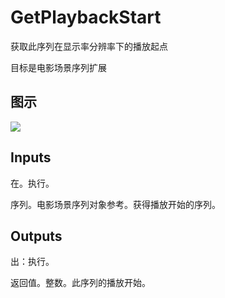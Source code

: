 # GetPlaybackStart

获取此序列在显示率分辨率下的播放起点

目标是电影场景序列扩展

## 图示

![]($-20221218-20544025.png)

## Inputs

在。执行。

序列。电影场景序列对象参考。获得播放开始的序列。  

## Outputs

出：执行。

返回值。整数。此序列的播放开始。
